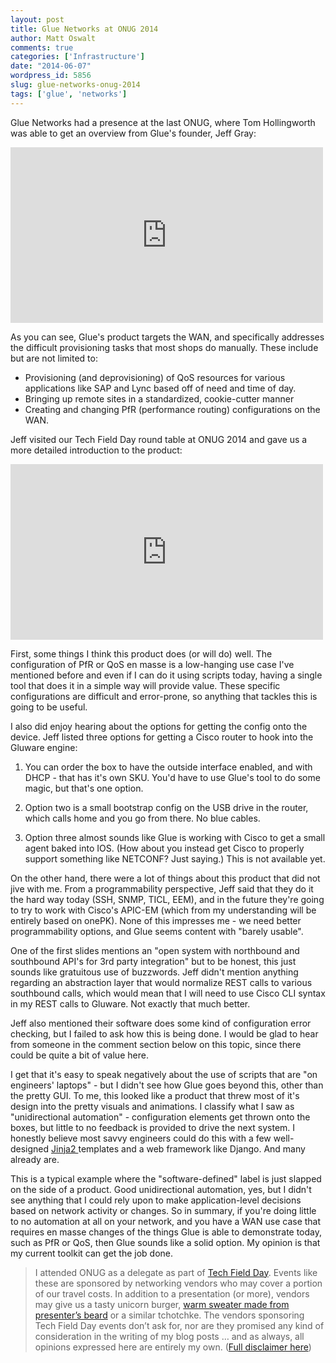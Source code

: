 ```yaml
---
layout: post
title: Glue Networks at ONUG 2014
author: Matt Oswalt
comments: true
categories: ['Infrastructure']
date: "2014-06-07"
wordpress_id: 5856
slug: glue-networks-onug-2014
tags: ['glue', 'networks']
---
```



Glue Networks had a presence at the last ONUG, where Tom Hollingworth was able to get an overview from Glue's founder, Jeff Gray:

<iframe src="https://player.vimeo.com/video/80380278" width="500" height="281" frameborder="0" webkitallowfullscreen mozallowfullscreen allowfullscreen></iframe>

As you can see, Glue's product targets the WAN, and specifically addresses the difficult provisioning tasks that most shops do manually. These include but are not limited to:

  * Provisioning (and deprovisioning) of QoS resources for various applications like SAP and Lync based off of need and time of day.
  * Bringing up remote sites in a standardized, cookie-cutter manner	
  * Creating and changing PfR (performance routing) configurations on the WAN.

Jeff visited our Tech Field Day round table at ONUG 2014 and gave us a more detailed introduction to the product:

<iframe src="https://player.vimeo.com/video/94543395" width="500" height="281" frameborder="0" webkitallowfullscreen mozallowfullscreen allowfullscreen></iframe>

First, some things I think this product does (or will do) well. The configuration of PfR or QoS en masse is a low-hanging use case I've mentioned before and even if I can do it using scripts today, having a single tool that does it in a simple way will provide value. These specific configurations are difficult and error-prone, so anything that tackles this is going to be useful.

I also did enjoy hearing about the options for getting the config onto the device. Jeff listed three options for getting a Cisco router to hook into the Gluware engine:

  1. You can order the box to have the outside interface enabled, and with DHCP - that has it's own SKU. You'd have to use Glue's tool to do some magic, but that's one option.
	
  2. Option two is a small bootstrap config on the USB drive in the router, which calls home and you go from there. No blue cables.
	
  3. Option three almost sounds like Glue is working with Cisco to get a small agent baked into IOS. (How about you instead get Cisco to properly support something like NETCONF? Just saying.) This is not available yet.

On the other hand, there were a lot of things about this product that did not jive with me. From a programmability perspective, Jeff said that they do it the hard way today (SSH, SNMP, TICL, EEM), and in the future they're going to try to work with Cisco's APIC-EM (which from my understanding will be entirely based on onePK). None of this impresses me - we need better programmability options, and Glue seems content with "barely usable".

One of the first slides mentions an "open system with northbound and southbound API's for 3rd party integration" but to be honest, this just sounds like gratuitous use of buzzwords. Jeff didn't mention anything regarding an abstraction layer that would normalize REST calls to various southbound calls, which would mean that I will need to use Cisco CLI syntax in my REST calls to Gluware. Not exactly that much better.

Jeff also mentioned their software does some kind of configuration error checking, but I failed to ask how this is being done. I would be glad to hear from someone in the comment section below on this topic, since there could be quite a bit of value here.

I get that it's easy to speak negatively about the use of scripts that are "on engineers' laptops" - but I didn't see how Glue goes beyond this, other than the pretty GUI. To me, this looked like a product that threw most of it's design into the pretty visuals and animations. I classify what I saw as "unidirectional automation" - configuration elements get thrown onto the boxes, but little to no feedback is provided to drive the next system. I honestly believe most savvy engineers could do this with a few well-designed [Jinja2 ](https://oswalt.dev/2014/03/network-config-templates-jinja2/)templates and a web framework like Django. And many already are.

This is a typical example where the "software-defined" label is just slapped on the side of a product. Good unidirectional automation, yes, but I didn't see anything that I could rely upon to make application-level decisions based on network activity or changes. So in summary, if you're doing little to no automation at all on your network, and you have a WAN use case that requires en masse changes of the things Glue is able to demonstrate today, such as PfR or QoS, then Glue sounds like a solid option. My opinion is that my current toolkit can get the job done.

> I attended ONUG as a delegate as part of [Tech Field Day](http://techfieldday.com/about/). Events like these are sponsored by networking vendors who may cover a portion of our travel costs. In addition to a presentation (or more), vendors may give us a tasty unicorn burger, [warm sweater made from presenter’s beard](http://www.youtube.com/watch?v=oQrJk9JzW8o) or a similar tchotchke. The vendors sponsoring Tech Field Day events don’t ask for, nor are they promised any kind of consideration in the writing of my blog posts … and as always, all opinions expressed here are entirely my own. ([Full disclaimer here](https://oswalt.dev/disclaimers/))
